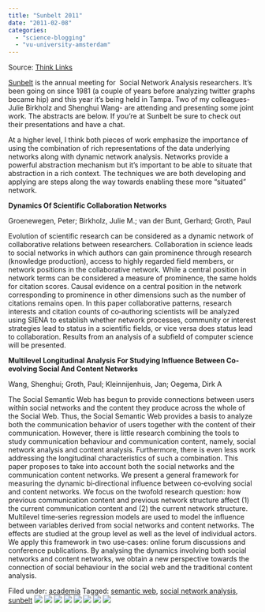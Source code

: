 ```yaml
---
title: "Sunbelt 2011"
date: "2011-02-08"
categories: 
  - "science-blogging"
  - "vu-university-amsterdam"
---
```


Source: [Think Links](\"http://thinklinks.wordpress.com/feed/\")

[Sunbelt](http://www.insna.org/sunbelt/current.html) is the annual meeting for  Social Network Analysis researchers. It’s been going on since 1981 (a couple of years before analyzing twitter graphs became hip) and this year it’s being held in Tampa. Two of my colleagues-Julie Birkholz and Shenghui Wang- are attending and presenting some joint work. The abstracts are below. If you’re at Sunbelt be sure to check out their presentations and have a chat.

At a higher level, I think both pieces of work emphasize the importance of using the combination of rich representations of the data underlying networks along with dynamic network analysis. Networks provide a powerful abstraction mechanism but it’s important to be able to situate that abstraction in a rich context. The techniques we are both developing and applying are steps along the way towards enabling these more “situated” network.

**Dynamics Of Scientific Collaboration Networks**

Groenewegen, Peter; Birkholz, Julie M.; van der Bunt, Gerhard; Groth, Paul

Evolution of scientific research can be considered as a dynamic network of collaborative relations between researchers. Collaboration in science leads to social networks in which authors can gain prominence through research (knowledge production), access to highly regarded field members, or network positions in the collaborative network. While a central position in network terms can be considered a measure of prominence, the same holds for citation scores. Causal evidence on a central position in the network corresponding to prominence in other dimensions such as the number of citations remains open. In this paper collaborative patterns, research interests and citation counts of co‐authoring scientists will be analyzed using SIENA to establish whether network processes, community or interest strategies lead to status in a scientific fields, or vice versa does status lead to collaboration. Results from an analysis of a subfield of computer science will be presented.

**Multilevel Longitudinal Analysis For Studying Influence Between Co‐evolving Social And Content Networks**

Wang, Shenghui; Groth, Paul; Kleinnijenhuis, Jan; Oegema, Dirk A

The Social Semantic Web has begun to provide connections between users within social networks and the content they produce across the whole of the Social Web. Thus, the Social Semantic Web provides a basis to analyze both the communication behavior of users together with the content of their communication. However, there is little research combining the tools to study communication behaviour and communication content, namely, social network analysis and content analysis. Furthermore, there is even less work addressing the longitudinal characteristics of such a combination. This paper proposes to take into account both the social networks and the communication content networks. We present a general framework for measuring the dynamic bi‐directional influence between co‐evolving social and content networks. We focus on the twofold research question: how previous communication content and previous network structure affect (1) the current communication content and (2) the current network structure. Multilevel time‐series regression models are used to model the influence between variables derived from social networks and content networks. The effects are studied at the group level as well as the level of individual actors. We apply this framework in two use‐cases: online forum discussions and conference publications. By analysing the dynamics involving both social networks and content networks, we obtain a new perspective towards the connection of social behaviour in the social web and the traditional content analysis.

  
Filed under: [academia](http://thinklinks.wordpress.com/category/academia/) Tagged: [semantic web](http://thinklinks.wordpress.com/tag/semantic-web/), [social network analysis](http://thinklinks.wordpress.com/tag/social-network-analysis/), [sunbelt](http://thinklinks.wordpress.com/tag/sunbelt/) [![](http://feeds.wordpress.com/1.0/comments/thinklinks.wordpress.com/278/)](http://feeds.wordpress.com/1.0/gocomments/thinklinks.wordpress.com/278/) [![](http://feeds.wordpress.com/1.0/delicious/thinklinks.wordpress.com/278/)](http://feeds.wordpress.com/1.0/godelicious/thinklinks.wordpress.com/278/) [![](http://feeds.wordpress.com/1.0/facebook/thinklinks.wordpress.com/278/)](http://feeds.wordpress.com/1.0/gofacebook/thinklinks.wordpress.com/278/) [![](http://feeds.wordpress.com/1.0/twitter/thinklinks.wordpress.com/278/)](http://feeds.wordpress.com/1.0/gotwitter/thinklinks.wordpress.com/278/) [![](http://feeds.wordpress.com/1.0/stumble/thinklinks.wordpress.com/278/)](http://feeds.wordpress.com/1.0/gostumble/thinklinks.wordpress.com/278/) [![](http://feeds.wordpress.com/1.0/digg/thinklinks.wordpress.com/278/)](http://feeds.wordpress.com/1.0/godigg/thinklinks.wordpress.com/278/) [![](http://feeds.wordpress.com/1.0/reddit/thinklinks.wordpress.com/278/)](http://feeds.wordpress.com/1.0/goreddit/thinklinks.wordpress.com/278/) ![](http://stats.wordpress.com/b.gif?host=thinklinks.wordpress.com&blog=5274753&post=278&subd=thinklinks&ref=&feed=1)

